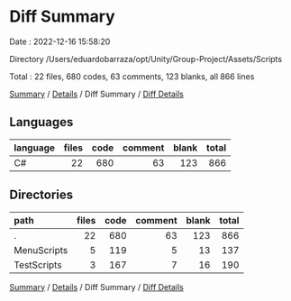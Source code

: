 # Diff Summary

Date : 2022-12-16 15:58:20

Directory /Users/eduardobarraza/opt/Unity/Group-Project/Assets/Scripts

Total : 22 files,  680 codes, 63 comments, 123 blanks, all 866 lines

[Summary](results.md) / [Details](details.md) / Diff Summary / [Diff Details](diff-details.md)

## Languages
| language | files | code | comment | blank | total |
| :--- | ---: | ---: | ---: | ---: | ---: |
| C# | 22 | 680 | 63 | 123 | 866 |

## Directories
| path | files | code | comment | blank | total |
| :--- | ---: | ---: | ---: | ---: | ---: |
| . | 22 | 680 | 63 | 123 | 866 |
| MenuScripts | 5 | 119 | 5 | 13 | 137 |
| TestScripts | 3 | 167 | 7 | 16 | 190 |

[Summary](results.md) / [Details](details.md) / Diff Summary / [Diff Details](diff-details.md)